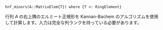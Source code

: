 ```
hnf_minors(A::MatrixElem{T}) where {T <: RingElement}
```

行列 $A$ の右上隅のエルミート正規形を Kannan-Bachem のアルゴリズムを使用して計算します。入力は完全な列ランクを持っている必要があります。
